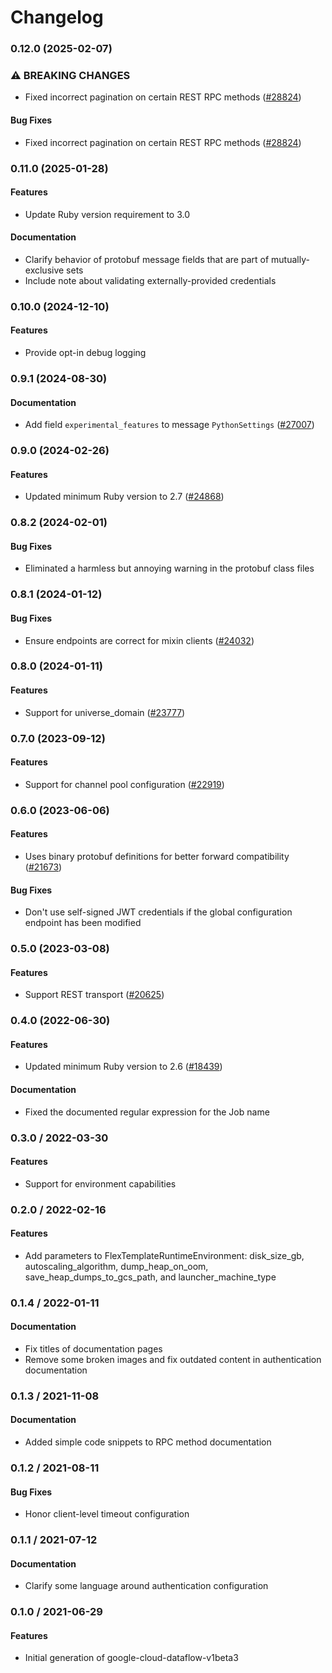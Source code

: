 # Changelog

### 0.12.0 (2025-02-07)

### ⚠ BREAKING CHANGES

* Fixed incorrect pagination on certain REST RPC methods ([#28824](https://github.com/googleapis/google-cloud-ruby/issues/28824))

#### Bug Fixes

* Fixed incorrect pagination on certain REST RPC methods ([#28824](https://github.com/googleapis/google-cloud-ruby/issues/28824)) 

### 0.11.0 (2025-01-28)

#### Features

* Update Ruby version requirement to 3.0 
#### Documentation

* Clarify behavior of protobuf message fields that are part of mutually-exclusive sets 
* Include note about validating externally-provided credentials 

### 0.10.0 (2024-12-10)

#### Features

* Provide opt-in debug logging 

### 0.9.1 (2024-08-30)

#### Documentation

* Add field `experimental_features` to message `PythonSettings` ([#27007](https://github.com/googleapis/google-cloud-ruby/issues/27007)) 

### 0.9.0 (2024-02-26)

#### Features

* Updated minimum Ruby version to 2.7 ([#24868](https://github.com/googleapis/google-cloud-ruby/issues/24868)) 

### 0.8.2 (2024-02-01)

#### Bug Fixes

* Eliminated a harmless but annoying warning in the protobuf class files 

### 0.8.1 (2024-01-12)

#### Bug Fixes

* Ensure endpoints are correct for mixin clients ([#24032](https://github.com/googleapis/google-cloud-ruby/issues/24032)) 

### 0.8.0 (2024-01-11)

#### Features

* Support for universe_domain ([#23777](https://github.com/googleapis/google-cloud-ruby/issues/23777)) 

### 0.7.0 (2023-09-12)

#### Features

* Support for channel pool configuration ([#22919](https://github.com/googleapis/google-cloud-ruby/issues/22919)) 

### 0.6.0 (2023-06-06)

#### Features

* Uses binary protobuf definitions for better forward compatibility ([#21673](https://github.com/googleapis/google-cloud-ruby/issues/21673)) 
#### Bug Fixes

* Don't use self-signed JWT credentials if the global configuration endpoint has been modified 

### 0.5.0 (2023-03-08)

#### Features

* Support REST transport ([#20625](https://github.com/googleapis/google-cloud-ruby/issues/20625)) 

### 0.4.0 (2022-06-30)

#### Features

* Updated minimum Ruby version to 2.6 ([#18439](https://github.com/googleapis/google-cloud-ruby/issues/18439)) 
#### Documentation

* Fixed the documented regular expression for the Job name 

### 0.3.0 / 2022-03-30

#### Features

* Support for environment capabilities

### 0.2.0 / 2022-02-16

#### Features

* Add parameters to FlexTemplateRuntimeEnvironment: disk_size_gb, autoscaling_algorithm, dump_heap_on_oom, save_heap_dumps_to_gcs_path, and launcher_machine_type

### 0.1.4 / 2022-01-11

#### Documentation

* Fix titles of documentation pages
* Remove some broken images and fix outdated content in authentication documentation

### 0.1.3 / 2021-11-08

#### Documentation

* Added simple code snippets to RPC method documentation

### 0.1.2 / 2021-08-11

#### Bug Fixes

* Honor client-level timeout configuration

### 0.1.1 / 2021-07-12

#### Documentation

* Clarify some language around authentication configuration

### 0.1.0 / 2021-06-29

#### Features

* Initial generation of google-cloud-dataflow-v1beta3
